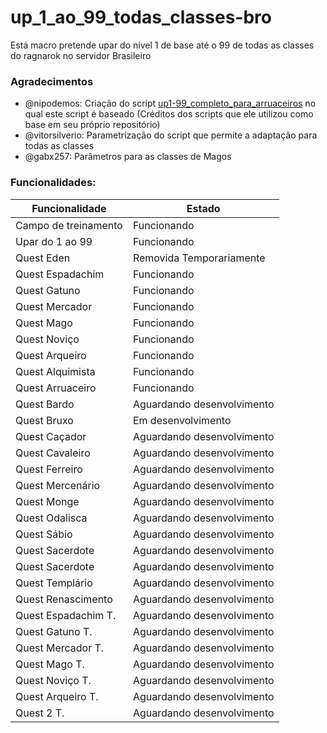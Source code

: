 # up_1_ao_99_todas_classes-bro
Está macro pretende upar do nível 1 de base até o 99 de todas as classes do ragnarok no servidor Brasileiro

### Agradecimentos
- @nipodemos: Criação do script [up1-99_completo_para_arruaceiros](https://github.com/Nipodemos/up1-99_completo_para_arrauceiros) no qual este script é baseado (Créditos dos scripts que ele utilizou como base em seu próprio repositório)
- @vitorsilverio: Parametrização do script que permite a adaptação para todas as classes
- @gabx257: Parâmetros para as classes de Magos
  

### Funcionalidades:
| Funcionalidade | Estado |
|----------------|--------|
|Campo de treinamento|Funcionando|
|Upar do 1 ao 99|Funcionando|
|Quest Eden|Removida Temporariamente|
|Quest Espadachim|Funcionando|
|Quest Gatuno|Funcionando|
|Quest Mercador|Funcionando|
|Quest Mago|Funcionando|
|Quest Noviço|Funcionando|
|Quest Arqueiro|Funcionando|
|Quest Alquimista|Funcionando|
|Quest Arruaceiro|Funcionando|
|Quest Bardo|Aguardando desenvolvimento|
|Quest Bruxo|Em desenvolvimento|
|Quest Caçador|Aguardando desenvolvimento|
|Quest Cavaleiro|Aguardando desenvolvimento|
|Quest Ferreiro|Aguardando desenvolvimento|
|Quest Mercenário|Aguardando desenvolvimento|
|Quest Monge|Aguardando desenvolvimento|
|Quest Odalisca|Aguardando desenvolvimento|
|Quest Sábio|Aguardando desenvolvimento|
|Quest Sacerdote|Aguardando desenvolvimento|
|Quest Sacerdote|Aguardando desenvolvimento|
|Quest Templário|Aguardando desenvolvimento|
|Quest Renascimento|Aguardando desenvolvimento|
|Quest Espadachim T.|Aguardando desenvolvimento|
|Quest Gatuno T.|Aguardando desenvolvimento|
|Quest Mercador T.|Aguardando desenvolvimento|
|Quest Mago T.|Aguardando desenvolvimento|
|Quest Noviço T.|Aguardando desenvolvimento|
|Quest Arqueiro T.|Aguardando desenvolvimento|
|Quest 2 T.|Aguardando desenvolvimento|
